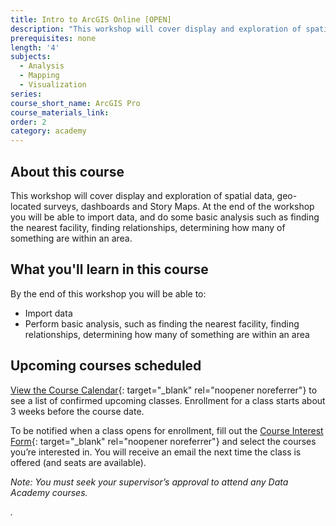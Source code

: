 ```yaml
---
title: Intro to ArcGIS Online [OPEN]
description: "This workshop will cover display and exploration of spatial data, geo-located surveys, dashboards and Story Maps. At the end of\_the workshop you will be able to import data, and do some basic analysis such as finding the nearest facility, finding relationships, determining how many of something are within an area."
prerequisites: none
length: '4'
subjects:
  - Analysis
  - Mapping
  - Visualization
series:
course_short_name: ArcGIS Pro
course_materials_link:
order: 2
category: academy
---
```

## About this course

This workshop will cover display and exploration of spatial data, geo-located surveys, dashboards and Story Maps. At the end of the workshop you will be able to import data, and do some basic analysis such as finding the nearest facility, finding relationships, determining how many of something are within an area.

## What you'll learn in this course

By the end of this workshop you will be able to:

* Import data
* Perform basic analysis, such as finding the nearest facility, finding relationships, determining how many of something are within an area

## Upcoming courses scheduled

[View the Course Calendar](https://datasf.org/academy/calendar/){: target="_blank" rel="noopener noreferrer"}&nbsp;to see a list of confirmed upcoming classes. Enrollment for a class starts about 3 weeks before the course date.

To be notified when a class opens for enrollment, fill out the&nbsp;[Course Interest Form](https://docs.google.com/forms/d/e/1FAIpQLSdbubwh6VG_QXphYMfJ-YHGqACK5uhlbv6Qs1hdrLaiFnJQCA/viewform){: target="_blank" rel="noopener noreferrer"}&nbsp;and select the courses you’re interested in. You will receive an email the next time the class is offered (and seats are available).

*Note: You must seek your supervisor’s approval to attend any Data Academy courses.*

*.*